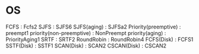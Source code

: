 # OS
FCFS : Fcfs2
SJFS : SJFS6
SJFS(aging) : SJFSa2
Priority(preemptive) : preempt1
priority(non-preemptive) : NonPreempt
priority(aging) : PriorityAging1
SRTF : SRTF2
RoundRobin : RoundRobin4
FCFS(Disk) : FCFS1
SSTF(Disk) : SSTF1
SCAN(Disk) : SCAN2
CSCAN(Disk) : CSCAN2
